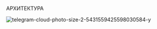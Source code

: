 АРХИТЕКТУРА

![telegram-cloud-photo-size-2-5431559425598030584-y](https://github.com/user-attachments/assets/8c2598f2-c76b-4915-aa74-c5d7e611712f)

